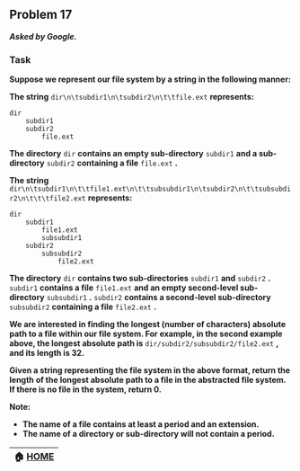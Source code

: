 ## Problem 17
***Asked by Google.***
### Task
**Suppose we represent our file system by a string in the following manner:**

**The string** `dir\n\tsubdir1\n\tsubdir2\n\t\tfile.ext` **represents:**
```
dir
    subdir1
    subdir2
        file.ext
```
**The directory** `dir` **contains an empty sub-directory** `subdir1` **and a sub-directory** `subdir2` **containing a file** `file.ext` **.**

**The string** `dir\n\tsubdir1\n\t\tfile1.ext\n\t\tsubsubdir1\n\tsubdir2\n\t\tsubsubdir2\n\t\t\tfile2.ext` **represents:**
```
dir
    subdir1
        file1.ext
        subsubdir1
    subdir2
        subsubdir2
            file2.ext
```            
**The directory** `dir` **contains two sub-directories** `subdir1` **and** `subdir2` **.** `subdir1` **contains a file** `file1.ext` **and an empty second-level sub-directory** `subsubdir1` **.** `subdir2` **contains a second-level sub-directory** `subsubdir2` **containing a file** `file2.ext` **.**

**We are interested in finding the longest (number of characters) absolute path to a file within our file system. For example, in the second example above, the longest absolute path is** `dir/subdir2/subsubdir2/file2.ext` **, and its length is 32.**

**Given a string representing the file system in the above format, return the length of the longest absolute path to a file in the abstracted file system. If there is no file in the system, return 0.**

**Note:**
- **The name of a file contains at least a period and an extension.**
- **The name of a directory or sub-directory will not contain a period.**

|**:house: [HOME](https://github.com/theInvincible/Daily-Coding-Problem/)**|
|--------------------------------------------------------------------------|

